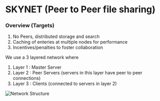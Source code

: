 # SKYNET (Peer to Peer file sharing)
### Overview (Targets)
1. No Peers, distributed storage and search
2. Caching of enteries at multiple nodes for performance
3. Incentives/penalties to foster collaboration 

We use a 3 layered network where

1. Layer 1 : Master Server
2. Layer 2 : Peer Servers (servers in this layer have peer to peer connections)
3. Layer 3 : Clients (connected to servers in layer 2)

![Network Structure](skynet/project_network.jpg)

